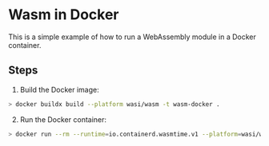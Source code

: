 # Wasm in Docker

This is a simple example of how to run a WebAssembly module in a Docker container.

## Steps

1. Build the Docker image:

```bash
> docker buildx build --platform wasi/wasm -t wasm-docker .
```

2. Run the Docker container:

```bash
> docker run --rm --runtime=io.containerd.wasmtime.v1 --platform=wasi/wasm wasm-docker
```
